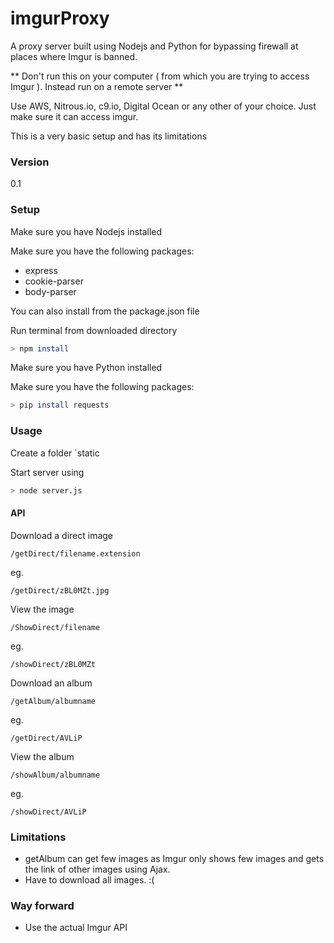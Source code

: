 # imgurProxy

A proxy server built using Nodejs and Python for bypassing firewall at places where Imgur is banned. 

** Don't run this on your computer ( from which you are trying to access Imgur ). Instead run on a remote server **

Use AWS, Nitrous.io, c9.io, Digital Ocean or any other of your choice. Just make sure it can access imgur.

This is a very basic setup and has its limitations

### Version
0.1

### Setup

Make sure you have Nodejs installed

Make sure you have the following packages:

* express
* cookie-parser
* body-parser

You can also install from the package.json file

Run terminal from downloaded directory

```sh
> npm install
```

Make sure you have Python installed

Make sure you have the following packages:
```sh
> pip install requests
```

### Usage

Create a folder `static

Start server using

```sh
> node server.js
```

#### API

Download a direct image

```
/getDirect/filename.extension
```
eg. 
```
/getDirect/zBL0MZt.jpg
```

View the image

```
/ShowDirect/filename
```

eg. 
```
/showDirect/zBL0MZt
```


Download an album

```
/getAlbum/albumname
```

eg. 
```
/getDirect/AVLiP
```

View the album

```
/showAlbum/albumname
```

eg. 
```
/showDirect/AVLiP
```

### Limitations
* getAlbum can get few images as Imgur only shows few images and gets the link of other images using Ajax.
* Have to download all images. :(

### Way forward
* Use the actual Imgur API
